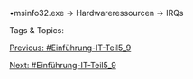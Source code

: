 •msinfo32.exe → Hardwareressourcen → IRQs 

   Tags & Topics:
   

[Previous: #Einführung-IT-Teil5_9](Einführung-IT-Teil5_9.md)

[Next: #Einführung-IT-Teil5_9](Einführung-IT-Teil5_9.md)